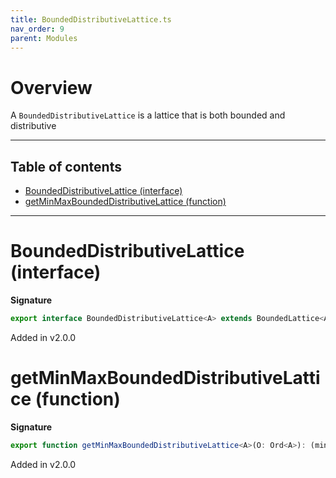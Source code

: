 ```yaml
---
title: BoundedDistributiveLattice.ts
nav_order: 9
parent: Modules
---
```


# Overview

A `BoundedDistributiveLattice` is a lattice that is both bounded and distributive

---

<h2 class="text-delta">Table of contents</h2>

- [BoundedDistributiveLattice (interface)](#boundeddistributivelattice-interface)
- [getMinMaxBoundedDistributiveLattice (function)](#getminmaxboundeddistributivelattice-function)

---

# BoundedDistributiveLattice (interface)

**Signature**

```ts
export interface BoundedDistributiveLattice<A> extends BoundedLattice<A>, DistributiveLattice<A> {}
```

Added in v2.0.0

# getMinMaxBoundedDistributiveLattice (function)

**Signature**

```ts
export function getMinMaxBoundedDistributiveLattice<A>(O: Ord<A>): (min: A, max: A) => BoundedDistributiveLattice<A> { ... }
```

Added in v2.0.0
